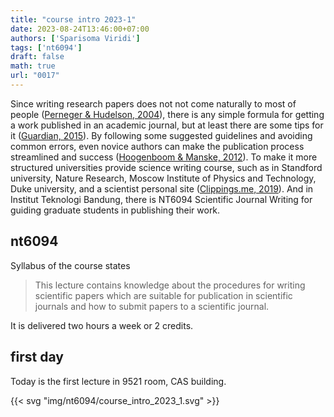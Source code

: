 ```yaml
---
title: "course intro 2023-1"
date: 2023-08-24T13:46:00+07:00
authors: ['Sparisoma Viridi']
tags: ['nt6094']
draft: false
math: true
url: "0017"
---
```

Since writing research papers does not not come naturally to most of people ([Perneger & Hudelson, 2004](https://doi.org/10.1093/intqhc/mzh053)), there is any simple formula for getting a work published in an academic journal, but at least there are some tips for it ([Guardian, 2015](https://www.theguardian.com/education/2015/jan/03/how-to-get-published-in-an-academic-journal-top-tips-from-editors)). By following some suggested guidelines and avoiding common errors, even novice authors can make the publication process streamlined and success ([Hoogenboom & Manske, 2012](https://www.ncbi.nlm.nih.gov/pmc/articles/PMC3474301/)). To make it more structured universities provide science writing course, such as in Standford university, Nature Research, Moscow Institute of Physics and Technology, Duke university, and a scientist personal site ([Clippings.me, 2019](https://www.clippings.me/blog/science-writing-courses/)). And in Institut Teknologi Bandung, there is NT6094 Scientific Journal Writing for guiding graduate students in publishing their work.


## nt6094
Syllabus of the course states

> This lecture contains knowledge about the procedures for writing scientific papers which are suitable for publication in scientific journals and how to submit papers to a scientific journal.

It is delivered two hours a week or 2 credits.


## first day
Today is the first lecture in 9521 room, CAS building.

{{< svg "img/nt6094/course_intro_2023_1.svg" >}}

